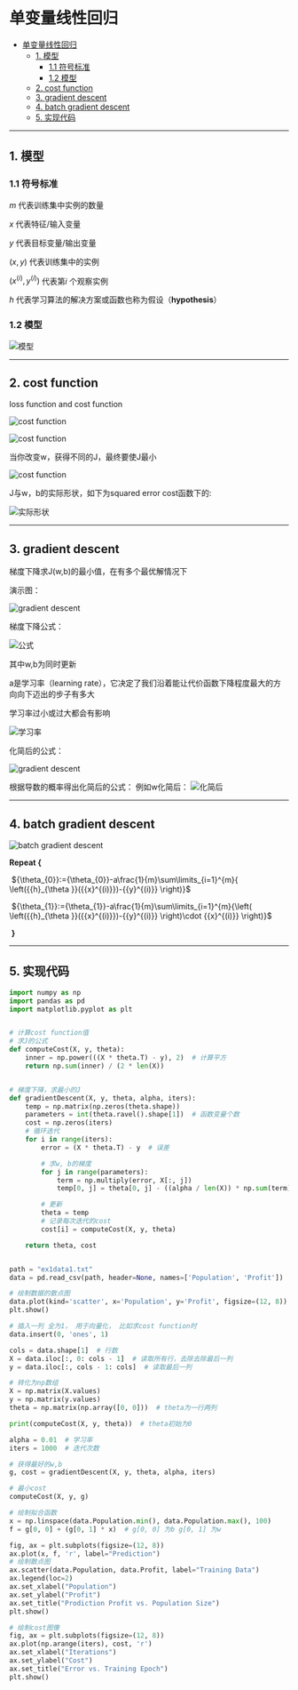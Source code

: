 # 单变量线性回归

- [单变量线性回归](#单变量线性回归)
  - [1. 模型](#1-模型)
    - [1.1 符号标准](#11-符号标准)
    - [1.2  模型](#12--模型)
  - [2. cost function](#2-cost-function)
  - [3. gradient descent](#3-gradient-descent)
  - [4. batch gradient descent](#4-batch-gradient-descent)
  - [5. 实现代码](#5-实现代码)

---

## 1. 模型

### 1.1 符号标准

$m$ 代表训练集中实例的数量

$x$  代表特征/输入变量

$y$ 代表目标变量/输出变量

$\left( x,y \right)$ 代表训练集中的实例

$({{x}^{(i)}},{{y}^{(i)}})$ 代表第$i$ 个观察实例

$h$  代表学习算法的解决方案或函数也称为假设（**hypothesis**）

### 1.2  模型

![模型](images/2024-10-21-16-27-10.png)

---

## 2. cost function

loss function and cost function

![cost function](images/2024-10-21-16-38-12.png)

![cost function](images/2024-10-21-16-56-41.png)

当你改变w，获得不同的J，最终要使J最小

![cost function](images/2024-10-21-16-57-43.png)

J与w，b的实际形状，如下为squared error cost函数下的:

![实际形状](images/2024-10-22-10-00-58.png) 

---

## 3. gradient descent

梯度下降求J(w,b)的最小值，在有多个最优解情况下  

演示图：

![gradient descent](images/2024-10-22-10-21-08.png)

梯度下降公式：

![公式](images/2024-10-22-10-28-19.png)

其中w,b为同时更新

a是学习率（learning rate），它决定了我们沿着能让代价函数下降程度最大的方向向下迈出的步子有多大

学习率过小或过大都会有影响

![学习率](images/2024-10-22-10-42-23.png)

化简后的公式：

![gradient descent](images/2024-10-22-10-58-46.png)

根据导数的概率得出化简后的公式：
例如w化简后：
![化简后](images/2024-10-22-11-00-27.png)

---

## 4. batch gradient descent

![batch gradient descent](images/2024-10-22-11-11-51.png)

**Repeat {**

​                ${\theta_{0}}:={\theta_{0}}-a\frac{1}{m}\sum\limits_{i=1}^{m}{ \left({{h}_{\theta }}({{x}^{(i)}})-{{y}^{(i)}} \right)}$

​                ${\theta_{1}}:={\theta_{1}}-a\frac{1}{m}\sum\limits_{i=1}^{m}{\left( \left({{h}_{\theta }}({{x}^{(i)}})-{{y}^{(i)}} \right)\cdot {{x}^{(i)}} \right)}$

​               **}**

---

## 5. 实现代码

```python
import numpy as np
import pandas as pd
import matplotlib.pyplot as plt


# 计算cost function值
# 求J的公式
def computeCost(X, y, theta):
    inner = np.power(((X * theta.T) - y), 2)  # 计算平方
    return np.sum(inner) / (2 * len(X))


# 梯度下降，求最小的J
def gradientDescent(X, y, theta, alpha, iters):
    temp = np.matrix(np.zeros(theta.shape))
    parameters = int(theta.ravel().shape[1])  # 函数变量个数
    cost = np.zeros(iters)
    # 循环迭代
    for i in range(iters):
        error = (X * theta.T) - y  # 误差

        # 求w, b的梯度
        for j in range(parameters):
            term = np.multiply(error, X[:, j])
            temp[0, j] = theta[0, j] - ((alpha / len(X)) * np.sum(term))  # 对应到公式中z

        # 更新
        theta = temp
        # 记录每次迭代的cost
        cost[i] = computeCost(X, y, theta)

    return theta, cost


path = "ex1data1.txt"
data = pd.read_csv(path, header=None, names=['Population', 'Profit'])

# 绘制数据的散点图
data.plot(kind='scatter', x='Population', y='Profit', figsize=(12, 8))
plt.show()

# 插入一列 全为1， 用于向量化， 比如求cost function时
data.insert(0, 'ones', 1)

cols = data.shape[1]  # 行数
X = data.iloc[:, 0: cols - 1]  # 读取所有行，去除去除最后一列
y = data.iloc[:, cols - 1: cols]  # 读取最后一列

# 转化为np数组
X = np.matrix(X.values)
y = np.matrix(y.values)
theta = np.matrix(np.array([0, 0]))  # theta为一行两列

print(computeCost(X, y, theta))  # theta初始为0

alpha = 0.01  # 学习率
iters = 1000  # 迭代次数

# 获得最好的w,b
g, cost = gradientDescent(X, y, theta, alpha, iters)

# 最小cost
computeCost(X, y, g)

# 绘制拟合函数
x = np.linspace(data.Population.min(), data.Population.max(), 100)
f = g[0, 0] + (g[0, 1] * x)  # g[0, 0] 为b g[0, 1] 为w

fig, ax = plt.subplots(figsize=(12, 8))
ax.plot(x, f, 'r', label="Prediction")
# 绘制散点图
ax.scatter(data.Population, data.Profit, label="Training Data")
ax.legend(loc=2)
ax.set_xlabel("Population")
ax.set_ylabel("Profit")
ax.set_title("Prodiction Profit vs. Population Size")
plt.show()

# 绘制cost图像
fig, ax = plt.subplots(figsize=(12, 8))
ax.plot(np.arange(iters), cost, 'r')
ax.set_xlabel("Iterations")
ax.set_ylabel("Cost")
ax.set_title("Error vs. Training Epoch")
plt.show()

```

